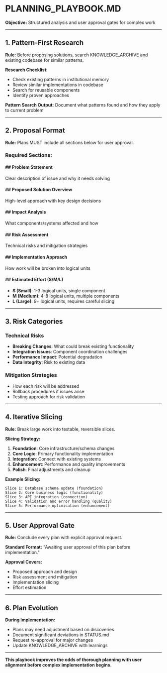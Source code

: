 # PLANNING_PLAYBOOK.MD

**Objective:** Structured analysis and user approval gates for complex work

---

## 1. Pattern-First Research

**Rule:** Before proposing solutions, search KNOWLEDGE_ARCHIVE and existing codebase for similar patterns.

**Research Checklist:**
- Check existing patterns in institutional memory
- Review similar implementations in codebase
- Search for reusable components
- Identify proven approaches

**Pattern Search Output:**
Document what patterns found and how they apply to current problem

---

## 2. Proposal Format

**Rule:** Plans MUST include all sections below for user approval.

### Required Sections:

#### ## Problem Statement
Clear description of issue and why it needs solving

#### ## Proposed Solution Overview  
High-level approach with key design decisions

#### ## Impact Analysis
What components/systems affected and how

#### ## Risk Assessment
Technical risks and mitigation strategies

#### ## Implementation Approach
How work will be broken into logical units

#### ## Estimated Effort (S/M/L)
- **S (Small)**: 1-3 logical units, single component
- **M (Medium)**: 4-8 logical units, multiple components  
- **L (Large)**: 9+ logical units, requires careful slicing

---

## 3. Risk Categories

### Technical Risks
- **Breaking Changes**: What could break existing functionality
- **Integration Issues**: Component coordination challenges
- **Performance Impact**: Potential degradation
- **Data Integrity**: Risk to existing data

### Mitigation Strategies
- How each risk will be addressed
- Rollback procedures if issues arise
- Testing approach for risk validation

---

## 4. Iterative Slicing

**Rule:** Break large work into testable, reversible slices.

**Slicing Strategy:**
1. **Foundation**: Core infrastructure/schema changes
2. **Core Logic**: Primary functionality implementation
3. **Integration**: Connect with existing systems
4. **Enhancement**: Performance and quality improvements
5. **Polish**: Final adjustments and cleanup

**Example Slicing:**
```
Slice 1: Database schema update (foundation)
Slice 2: Core business logic (functionality)
Slice 3: API integration (connection)
Slice 4: Validation and error handling (quality)
Slice 5: Performance optimisation (enhancement)
```

---

## 5. User Approval Gate

**Rule:** Conclude every plan with explicit approval request.

**Standard Format:**
"Awaiting user approval of this plan before implementation."

**Approval Covers:**
- Proposed approach and design
- Risk assessment and mitigation
- Implementation slicing
- Effort estimation

---

## 6. Plan Evolution

**During Implementation:**
- Plans may need adjustment based on discoveries
- Document significant deviations in STATUS.md
- Request re-approval for major changes
- Update KNOWLEDGE_ARCHIVE with learnings

---

**This playbook improves the odds of thorough planning with user alignment before complex implementation begins.**